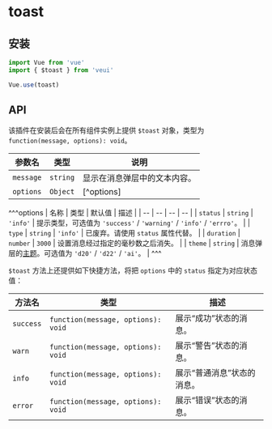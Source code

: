 # toast

## 安装

```js
import Vue from 'vue'
import { $toast } from 'veui'

Vue.use(toast)
```

## API

该插件在安装后会在所有组件实例上提供 `$toast` 对象，类型为 `function(message, options): void`。

| 参数名 | 类型 | 说明 |
| -- | -- | -- |
| `message` | `string` | 显示在消息弹层中的文本内容。 |
| `options` | `Object` | [^options] |

^^^options
| 名称 | 类型 | 默认值 | 描述 |
| -- | -- | -- | -- |
| `status` | `string` | `'info'` | 提示类型，可选值为 `'success'` / `'warning'` / `'info'` / `'errro'`。 |
| `type` | `string` | `'info'` |  已废弃。请使用 `status` 属性代替。 |
| `duration` | `number` | `3000` |  设置消息经过指定的毫秒数之后消失。 |
| `theme` | `string` | 消息弹层的[主题](/getting-started/style-variants#内置子主题)。可选值为 `'d20'` / `'d22'` / `'ai'`。 |
^^^

`$toast` 方法上还提供如下快捷方法，将把 `options` 中的 `status` 指定为对应状态值：

| 方法名 | 类型 | 描述 |
| -- | -- | -- |
| `success` | `function(message, options): void` | 展示“成功”状态的消息。 |
| `warn` | `function(message, options): void` | 展示“警告”状态的消息。 |
| `info` | `function(message, options): void` | 展示“普通消息”状态的消息。 |
| `error` | `function(message, options): void` | 展示“错误”状态的消息。 |
